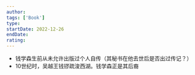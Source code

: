 ```yaml
---
author: 
tags: ['Book']
type: 
startDate: 2022-12-26
endDate:
rating: 
---
```






- 钱学森生前从未允许出版过个人自传（其秘书在他去世后是否出过传记？）
- 10世纪时，吴越王钱镠疏浚西湖。钱学森正是其后裔




























